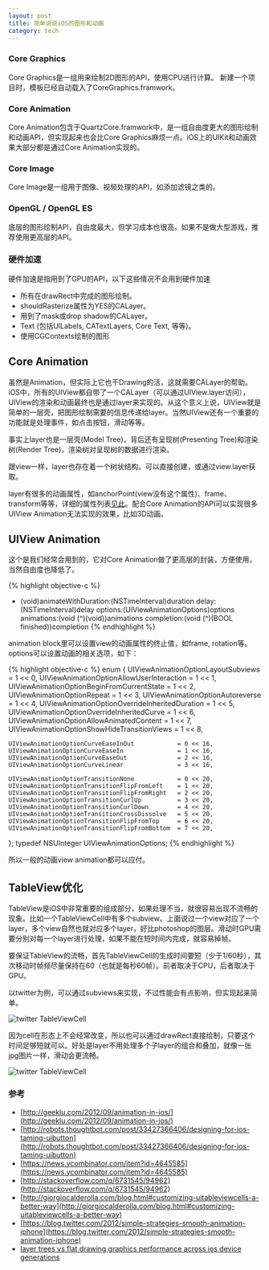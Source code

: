 ```yaml
---
layout: post
title: 简单说说iOS的图形和动画
category: tech
---
```


### Core Graphics

Core Graphics是一组用来绘制2D图形的API，使用CPU进行计算。 新建一个项目时，模板已经自动载入了CoreGraphics.framwork。

### Core Animation

Core Animation包含于QuartzCore.framwork中，是一组自由度更大的图形绘制和动画API，但实现起来也会比Core Graphics麻烦一点。iOS上的UIKit和动画效果大部分都是通过Core Animation实现的。

### Core Image

Core Image是一组用于图像、视频处理的API，如添加滤镜之类的。

### OpenGL / OpenGL ES

底层的图形绘制API，自由度最大，但学习成本也很高。如果不是做大型游戏，推荐使用更高层的API。

### 硬件加速

硬件加速是指用到了GPU的API，以下这些情况不会用到硬件加速

* 所有在drawRect中完成的图形绘制。
* shouldRasterize属性为YES的CALayer。
* 用到了mask或drop shadow的CALayer。
* Text (包括UILabels, CATextLayers, Core Text, 等等)。
* 使用CGContexts绘制的图形

## Core Animation

虽然是Animation，但实际上它也干Drawing的活，这就需要CALayer的帮助。iOS中，所有的UIView都自带了一个CALayer（可以通过UIView.layer访问），UIView的渲染和动画最终也是通过layer来实现的。从这个意义上说，UIView就是简单的一层壳，把图形绘制需要的信息传递给layer。当然UIView还有一个重要的功能就是处理事件，如点击按钮，滑动等等。

事实上layer也是一层壳(Model Tree)，背后还有呈现树(Presenting Tree)和渲染树(Render Tree)，渲染树对呈现树的数据进行渲染。

跟view一样，layer也存在着一个树状结构。可以直接创建，或通过view.layer获取。

layer有很多的动画属性，如anchorPoint(view没有这个属性)、frame、transform等等，详细的属性列表[见此](http://developer.apple.com/library/ios/#documentation/Cocoa/Conceptual/CoreAnimation_guide/AnimatableProperties/AnimatableProperties.html#//apple_ref/doc/uid/TP40004514-CH11-SW1)。配合Core Animation的API可以实现很多UIView Animation无法实现的效果，比如3D动画。

## UIView Animation

这个是我们经常会用到的，它对Core Animation做了更高层的封装，方便使用，当然自由度也降低了。

{% highlight objective-c %}
+ (void)animateWithDuration:(NSTimeInterval)duration delay:(NSTimeInterval)delay options:(UIViewAnimationOptions)options animations:(void (^)(void))animations completion:(void (^)(BOOL finished))completion
{% endhighlight %}

animation block里可以设置view的动画属性的终止值，如frame, rotation等。options可以设置动画的相关选项，如下：

{% highlight objective-c %}
enum {
    UIViewAnimationOptionLayoutSubviews            = 1 <<  0,
    UIViewAnimationOptionAllowUserInteraction      = 1 <<  1,
    UIViewAnimationOptionBeginFromCurrentState     = 1 <<  2,
    UIViewAnimationOptionRepeat                    = 1 <<  3,
    UIViewAnimationOptionAutoreverse               = 1 <<  4,
    UIViewAnimationOptionOverrideInheritedDuration = 1 <<  5,
    UIViewAnimationOptionOverrideInheritedCurve    = 1 <<  6,
    UIViewAnimationOptionAllowAnimatedContent      = 1 <<  7,
    UIViewAnimationOptionShowHideTransitionViews   = 1 <<  8,
 
    UIViewAnimationOptionCurveEaseInOut            = 0 << 16,
    UIViewAnimationOptionCurveEaseIn               = 1 << 16,
    UIViewAnimationOptionCurveEaseOut              = 2 << 16,
    UIViewAnimationOptionCurveLinear               = 3 << 16,
 
    UIViewAnimationOptionTransitionNone            = 0 << 20,
    UIViewAnimationOptionTransitionFlipFromLeft    = 1 << 20,
    UIViewAnimationOptionTransitionFlipFromRight   = 2 << 20,
    UIViewAnimationOptionTransitionCurlUp          = 3 << 20,
    UIViewAnimationOptionTransitionCurlDown        = 4 << 20,
    UIViewAnimationOptionTransitionCrossDissolve   = 5 << 20,
    UIViewAnimationOptionTransitionFlipFromTop     = 6 << 20,
    UIViewAnimationOptionTransitionFlipFromBottom  = 7 << 20,
};
typedef NSUInteger UIViewAnimationOptions;
{% endhighlight %}

所以一般的动画view animation都可以应付。

## TableView优化

TableView是iOS中非常重要的组成部分，如果处理不当，就很容易出现不流畅的现象。比如一个TableViewCell中有多个subview。上面说过一个view对应了一个layer，多个view自然也就对应多个layer，好比photoshop的图层。滑动时GPU需要分别对每一个layer进行处理，如果不能在短时间内完成，就容易掉帧。

要保证TableView的流畅，首先TableViewCell的生成时间要短（少于1/60秒），其次移动时帧频尽量保持在60（也就是每秒60帧）。前者取决于CPU，后者取决于GPU。

以twitter为例，可以通过subviews来实现，不过性能会有点影响，但实现起来简单。

![twitter TableViewCell](/image/twitter_tvc_subviews.jpg) 

因为cell在形态上不会经常改变，所以也可以通过drawRect直接绘制，只要这个时间足够短就可以。好处是layer不用处理多个子layer的组合和叠加，就像一张jpg图片一样，滑动会更流畅。

![twitter TableViewCell](/image/twitter_tvc_drawrect.png) 

### 参考

* [http://geeklu.com/2012/09/animation-in-ios/](http://geeklu.com/2012/09/animation-in-ios/)
* [http://robots.thoughtbot.com/post/33427366406/designing-for-ios-taming-uibutton](http://robots.thoughtbot.com/post/33427366406/designing-for-ios-taming-uibutton)
* [https://news.ycombinator.com/item?id=4645585](https://news.ycombinator.com/item?id=4645585)
* [http://stackoverflow.com/q/6731545/94962](http://stackoverflow.com/q/6731545/94962)
* [http://giorgiocalderolla.com/blog.html#customizing-uitableviewcells-a-better-way](http://giorgiocalderolla.com/blog.html#customizing-uitableviewcells-a-better-way)
* [https://blog.twitter.com/2012/simple-strategies-smooth-animation-iphone](https://blog.twitter.com/2012/simple-strategies-smooth-animation-iphone)
* [layer trees vs flat drawing graphics performance across ios device generations](http://floriankugler.com/blog/2013/5/24/layer-trees-vs-flat-drawing-graphics-performance-across-ios-device-generations)
